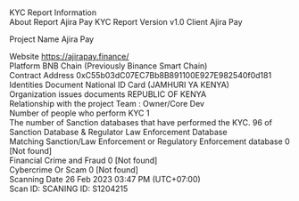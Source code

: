 

<br>KYC Report Information
<br>About Report	Ajira Pay KYC Report
Version	v1.0
Client	Ajira Pay

Project Name	Ajira Pay

Website	https://ajirapay.finance/
<br>Platform	BNB Chain (Previously Binance Smart Chain)
<br>Contract Address	0xC55b03dC07EC7Bb8B891100E927E982540f0d181
<br>Identities Document	National ID Card (JAMHURI YA KENYA)
<br>Organization issues documents	REPUBLIC OF KENYA
<br>Relationship with the project	Team : Owner/Core Dev
<br>Number of people who perform KYC	1
<br>The number of Sanction databases that have performed the KYC.	96 of Sanction Database & Regulator Law Enforcement Database
<br>Matching Sanction/Law Enforcement or Regulatory Enforcement database	0 [Not found]
<br>Financial Crime and Fraud	0 [Not found]
<br>Cybercrime Or Scam	0 [Not found]
<br>Scanning Date	26 Feb 2023 03:47 PM (UTC+07:00)
<br>Scan ID: SCANING ID: S1204215

